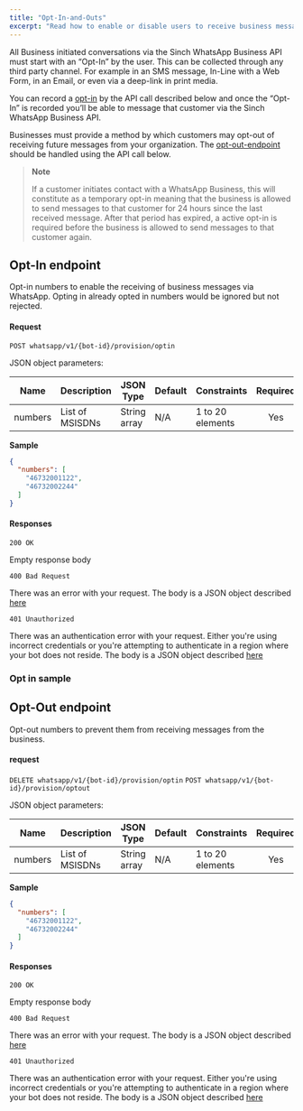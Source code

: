 ```yaml
---
title: "Opt-In-and-Outs"
excerpt: "Read how to enable or disable users to receive business messages via WhatsApp via Sinch WhatsApp API."
---
```

All Business initiated conversations via the Sinch WhatsApp Business API must start with an “Opt-In” by the user. This can be collected through any third party channel. For example in an SMS message, In-Line with a Web Form, in an Email, or even via a deep-link in print media.

You can record a [opt-in](doc:whatsapp-opt-in-and-outs#section-opt-in-endpoint) by the API call described below and once the “Opt-In” is recorded you’ll be able to message that customer via the Sinch WhatsApp Business API.

Businesses must provide a method by which customers may opt-out of receiving future messages from your organization. The [opt-out-endpoint](doc:whatsapp-opt-in-and-outs#section-opt-out) should be handled using the API call below.

> **Note**
>
> If a customer initiates contact with a WhatsApp Business, this will constitute as a temporary opt-in meaning that the
> business is allowed to send messages to that customer for 24 hours since the last received message. After that period
> has expired, a active opt-in is required before the business is allowed to send messages to that customer again.

## Opt-In endpoint

Opt-in numbers to enable the receiving of business messages via WhatsApp. Opting in already opted in numbers
would be ignored but not rejected.

#### Request

`POST whatsapp/v1/{bot-id}/provision/optin`

JSON object parameters:

| Name    | Description                      | JSON Type    | Default    | Constraints           | Required |
| ------- | -------------------------------- | ------------ | ---------- | --------------------- | :------: |
| numbers | List of MSISDNs                  | String array | N/A        | 1 to 20 elements      | Yes      |

**Sample**
```json
{
  "numbers": [
    "46732001122",
    "46732002244"
  ]
}
```

#### Responses

`200 OK`

Empty response body

`400 Bad Request`

There was an error with your request. The body is a JSON object described [here](doc:whatsapp-introduction#section-http-errors)

`401 Unauthorized`

There was an authentication error with your request. Either you're using incorrect credentials or you're attempting to authenticate
in a region where your bot does not reside. The body is a JSON object described [here](doc:whatsapp-introduction#section-http-errors)

### Opt in sample



## Opt-Out endpoint

Opt-out numbers to prevent them from receiving messages from the business.

#### request

`DELETE whatsapp/v1/{bot-id}/provision/optin`
`POST whatsapp/v1/{bot-id}/provision/optout`

JSON object parameters:

| Name    | Description                      | JSON Type    | Default    | Constraints           | Required |
| ------- | -------------------------------- | ------------ | ---------- | --------------------- | :------: |
| numbers | List of MSISDNs                  | String array | N/A        | 1 to 20 elements      | Yes      |

**Sample**
```json
{
  "numbers": [
    "46732001122",
    "46732002244"
  ]
}
```

#### Responses

`200 OK`

Empty response body

`400 Bad Request`

There was an error with your request. The body is a JSON object described [here](doc:whatsapp-introduction#section-http-errors)

`401 Unauthorized`

There was an authentication error with your request. Either you're using incorrect credentials or you're attempting to authenticate
in a region where your bot does not reside. The body is a JSON object described [here](doc:whatsapp-introduction#section-http-errors)
